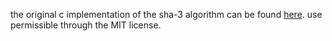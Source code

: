 the original c implementation of the sha-3 algorithm can be found [here](https://github.com/brainhub/SHA3IUF.git). use permissible through the MIT license. 
